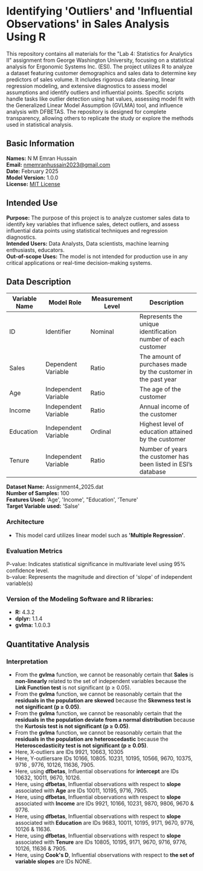 # Identifying 'Outliers' and 'Influential Observations' in Sales Analysis Using R

This repository contains all materials for the "Lab 4: Statistics for Analytics II" assignment from George Washington University, focusing on a statistical analysis for Ergonomic Systems Inc. (ESI). The project utilizes R to analyze a dataset featuring customer demographics and sales data to determine key predictors of sales volume. It includes rigorous data cleaning, linear regression modeling, and extensive diagnostics to assess model assumptions and identify outliers and influential points. Specific scripts handle tasks like outlier detection using hat values, assessing model fit with the Generalized Linear Model Assumption (GVLMA) tool, and influence analysis with DFBETAS. The repository is designed for complete transparency, allowing others to replicate the study or explore the methods used in statistical analysis.

## Basic Information
**Names:** N M Emran Hussain  
**Email:** nmemranhussain2023@gmail.com  
**Date:** February 2025  
**Model Version:** 1.0.0  
**License:** [MIT License](LICENSE)

## Intended Use
**Purpose:** The purpose of this project is to analyze customer sales data to identify key variables that influence sales, detect outliers, and assess influential data points using statistical techniques and regression diagnostics.   
**Intended Users:** Data Analysts, Data scientists, machine learning enthusiasts, educators.    
**Out-of-scope Uses:** The model is not intended for production use in any critical applications or real-time decision-making systems.  

## Data Description

| **Variable Name**       | **Model Role**       | **Measurement Level**  | **Description**                                               |
|-------------------------|----------------------|------------------------|---------------------------------------------------------------|
| ID                      | Identifier           | Nominal                | Represents the unique identification number of each customer  |
| Sales                   | Dependent Variable   | Ratio                  | The amount of purchases made by the customer in the past year |
| Age                     | Independent Variable | Ratio                  | The age of the customer                                       |
| Income                  | Independent Variable | Ratio                  | Annual income of the customer                                 |
| Education               | Independent Variable | Ordinal                | Highest level of education attained by the customer           |
| Tenure                  | Independent Variable | Ratio                  | Number of years the customer has been listed in ESI’s database|

**Dataset Name:** Assignment4_2025.dat  
**Number of Samples:** 100    
**Features Used:** 'Age', 'Income', "Education', 'Tenure'   
**Target Variable used:** 'Salse'  

### Architecture  
- This model card utilizes linear model such as **'Multiple Regression'**.

### Evaluation Metrics  
P-value: Indicates statistical significance in multivariate level using 95% confidence level.  
b-value: Represents the magnitude and direction of 'slope' of independent variable(s)

### Version of the Modeling Software and R libraries:  
- **R:** 4.3.2  
- **dplyr:** 1.1.4
- **gvlma:** 1.0.0.3

## Quantitative Analysis  
### Interpretation
- From the **gvlma** function, we cannot be reasonably certain that **Sales** is **non-linearly** related to the set of independent variables because the **Link Function test** is not significant (p ≥ 0.05).
- From the **gvlma** function, we cannot be reasonably certain that the **residuals in the population are skewed**  because the **Skewness test is not significant (p ≥ 0.05)**.
- From the **gvlma** function, we cannot be reasonably certain that the **residuals in the population deviate from a normal distribution** because the **Kurtosis test is not significant (p ≥ 0.05)**.
- From the **gvlma** function, we cannot be reasonably certain that the **residuals in the population are heteroscedastic** because the **Heteroscedasticity test is not significant (p ≥ 0.05)**.  
- Here, X-outliers are IDs 9921, 10663, 10305  
- Here, Y-outliersare IDs 10166, 10805. 10231, 10195, 10566, 9670, 10375, 9716 , 9776, 10126, 11636, 7905.  
- Here, using **dfbetas**, Influential observations for **intercept** are IDs 10632, 10011, 9670, 10126.  
- Here, using **dfbetas**, Influential observations with respect to **slope** associated with **Age** are IDs 10011, 10195, 9716, 7905.  
- Here, using **dfbetas**, Influential observations with respect to **slope** associated with **Income** are IDs 9921, 10166, 10231, 9870, 9806, 9670 & 9776.  
- Here, using **dfbetas**, Influential observations with respect to **slope** associated with **Education** are IDs 9683, 10011, 10195, 9171, 9670, 9776, 10126 & 11636.  
- Here, using **dfbetas**, Influential observations with respect to **slope** associated with **Tenure** are IDs 10805, 10195, 9171, 9670, 9716, 9776, 10126, 11636 & 7905.
- Here, using **Cook's D**, Influential observations with respect to **the set of variable slopes** are IDs NONE.
